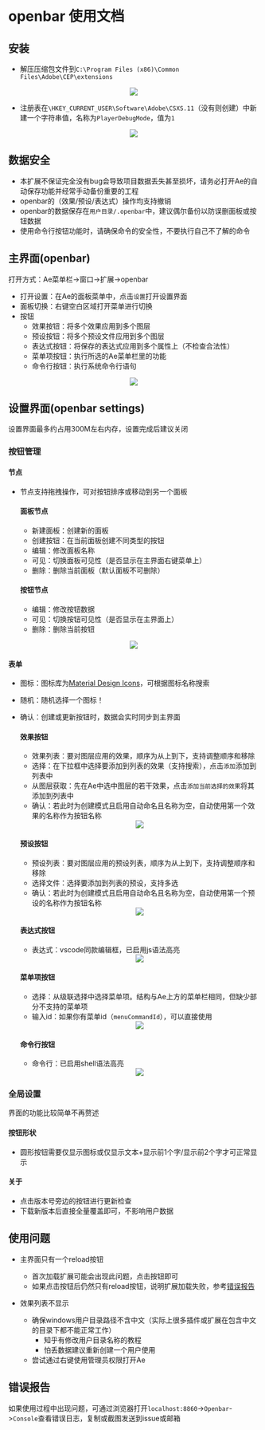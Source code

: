 # openbar 使用文档

## 安装
- 解压压缩包文件到`C:\Program Files (x86)\Common Files\Adobe\CEP\extensions`
<div style="text-align: center;">
  <img src="usage_1.png" />
</div>

- 注册表在`\HKEY_CURRENT_USER\Software\Adobe\CSXS.11`（没有则创建）中新建一个字符串值，名称为`PlayerDebugMode`，值为`1`
<div style="text-align: center;">
  <img src="usage_2.png" />
</div>

## 数据安全
- 本扩展不保证完全没有bug会导致项目数据丢失甚至损坏，请务必打开Ae的自动保存功能并经常手动备份重要的工程
- openbar的（效果/预设/表达式）操作均支持撤销
- openbar的数据保存在`用户目录/.openbar`中，建议偶尔备份以防误删面板或按钮数据
- 使用命令行按钮功能时，请确保命令的安全性，不要执行自己不了解的命令

## 主界面(openbar)
打开方式：Ae菜单栏->窗口->扩展->openbar
- 打开设置：在Ae的面板菜单中，点击`设置`打开设置界面
- 面板切换：右键空白区域打开菜单进行切换
- 按钮
    - 效果按钮：将多个效果应用到多个图层
    - 预设按钮：将多个预设文件应用到多个图层
    - 表达式按钮：将保存的表达式应用到多个属性上（不检查合法性）
    - 菜单项按钮：执行所选的Ae菜单栏里的功能
    - 命令行按钮：执行系统命令行语句
<div style="text-align: center;">
  <img src="usage_3.png" />
</div>

## 设置界面(openbar settings)

设置界面最多约占用300M左右内存，设置完成后建议关闭

### 按钮管理

#### 节点
- 节点支持拖拽操作，可对按钮排序或移动到另一个面板

    #### 面板节点
    - 新建面板：创建新的面板
    - 创建按钮：在当前面板创建不同类型的按钮
    - 编辑：修改面板名称
    - 可见：切换面板可见性（是否显示在主界面右键菜单上）
    - 删除：删除当前面板（默认面板不可删除）

    #### 按钮节点
    - 编辑：修改按钮数据
    - 可见：切换按钮可见性（是否显示在主界面上）
    - 删除：删除当前按钮

<div style="text-align: center;">
  <img src="usage_4.png" />
</div>

#### 表单
- 图标：图标库为[Material Design Icons](https://pictogrammers.com/library/mdi/)，可根据图标名称搜索
- 随机：随机选择一个图标！
- 确认：创建或更新按钮时，数据会实时同步到主界面

    #### 效果按钮
    - 效果列表：要对图层应用的效果，顺序为从上到下，支持调整顺序和移除
    - 选择：在下拉框中选择要添加到列表的效果（支持搜索），点击`添加`添加到列表中
    - 从图层获取：先在Ae中选中图层的若干效果，点击`添加当前选择的效果`将其添加到列表中
    - 确认：若此时为创建模式且启用自动命名且名称为空，自动使用第一个效果的名称作为按钮名称
    <div style="text-align: center;">
      <img src="usage_5.png" />
    </div>

    #### 预设按钮
    - 预设列表：要对图层应用的预设列表，顺序为从上到下，支持调整顺序和移除
    - 选择文件：选择要添加到列表的预设，支持多选
    - 确认：若此时为创建模式且启用自动命名且名称为空，自动使用第一个预设的名称作为按钮名称
    <div style="text-align: center;">
      <img src="usage_6.png" />
    </div>
        
    #### 表达式按钮
    - 表达式：vscode同款编辑框，已启用js语法高亮
    <div style="text-align: center;">
      <img src="usage_7.png" />
    </div>

    #### 菜单项按钮
    - 选择：从级联选择中选择菜单项。结构与Ae上方的菜单栏相同，但缺少部分不支持的菜单项
    - 输入id：如果你有菜单id（`menuCommandId`），可以直接使用
    <div style="text-align: center;">
      <img src="usage_8.png" />
    </div>

    #### 命令行按钮
    - 命令行：已启用shell语法高亮
    <div style="text-align: center;">
      <img src="usage_9.png" />
    </div>

### 全局设置
界面的功能比较简单不再赘述

#### 按钮形状
- 圆形按钮需要仅显示图标或仅显示文本+显示前1个字/显示前2个字才可正常显示

#### 关于
- 点击版本号旁边的按钮进行更新检查
- 下载新版本后直接全量覆盖即可，不影响用户数据

## 使用问题

- 主界面只有一个reload按钮
    - 首次加载扩展可能会出现此问题，点击按钮即可
    - 如果点击按钮后仍然只有reload按钮，说明扩展加载失败，参考[错误报告](#错误报告)

- 效果列表不显示
    - 确保windows用户目录路径不含中文（实际上很多插件或扩展在包含中文的目录下都不能正常工作）
        - 知乎有修改用户目录名称的教程
        - 怕丢数据建议重新创建一个用户使用
    - 尝试通过右键使用管理员权限打开Ae

## 错误报告
如果使用过程中出现问题，可通过浏览器打开`localhost:8860`->`Openbar`->`Console`查看错误日志，复制或截图发送到issue或邮箱